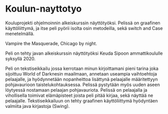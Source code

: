 # Koulun-nayttotyo
Kouluprojekti ohjelmoinnin alkeiskurssin näyttötyöksi. Pelissä on graafinen käyttöliittymä, ja itse peli pyörii isolta osin metodeilla, sekä switch and Case menetelmällä.

Vampire the Masquerade, Chicago by night.

Peli on tehty javan alkeiskurssin näyttötyöksi Keuda Sipoon ammattikoululle syksyllä 2020.

Peli on tekstiseikkailu jossa kerrotaan minun kirjoittamani pieni tarina joka sijoittuu World of Darknesin maailmaan,
annetaan useampia vaihtoehtoja pelaajalle, ja hyödynnetään nopanheittoa lisättynä pelaajalle määritettyyn pohjavaurioon
taistelukohtauksessa. 
Pelissä pystytään myös uuden aseen löytyessä nostamaan pelaajan pohjavauriota.
Pelissä on pelaajalla ja vihollisella toimivat elämäpisteet joista peli pitää kirjaa, sekä näyttää ne pelaajalle.
Tekstiseikkailuun on tehty graafinen käyttöliittymä hyödyntäen valmiita java kirjastoja (Swing).
